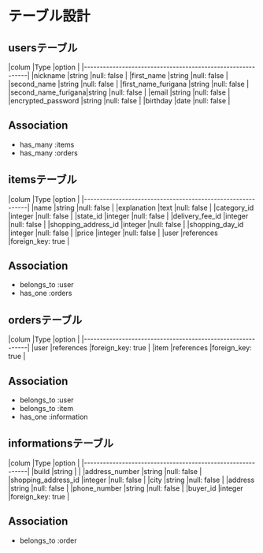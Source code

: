 # テーブル設計

## usersテーブル
|colum               |Type            |option                |
|------------------------------------------------------------|
|nickname            |string          |null: false           |
|first_name          |string          |null: false           |
|second_name         |string          |null: false           |
|first_name_furigana |string          |null: false           |
|second_name_furigana|string          |null: false           |
|email               |string          |null: false           |
|encrypted_password  |string          |null: false           |
|birthday            |date            |null: false           |

## Association
- has_many :items
- has_many :orders

## itemsテーブル
|colum               |Type            |option                |
|------------------------------------------------------------|
|name                |string          |null: false           |
|explanation         |text            |null: false           |
|category_id         |integer         |null: false           |
|state_id            |integer         |null: false           |
|delivery_fee_id     |integer         |null: false           |
|shopping_address_id |integer         |null: false           |
|shopping_day_id     |integer         |null: false           |
|price               |integer         |null: false           |
|user                |references      |foreign_key: true     |

## Association
- belongs_to :user
- has_one :orders

## ordersテーブル
|colum               |Type            |option                |
|------------------------------------------------------------|
|user                |references      |foreign_key: true     |
|item                |references      |foreign_key: true     |

## Association
- belongs_to :user
- belongs_to :item
- has_one :information

## informationsテーブル
|colum               |Type            |option                |
|------------------------------------------------------------|
|build               |string          |                      |
|address_number      |string          |null: false           |
|shopping_address_id |integer         |null: false           |
|city                |string          |null: false           |
|address             |string          |null: false           |
|phone_number        |string          |null: false           |
|buyer_id            |integer         |foreign_key: true     |

## Association
- belongs_to :order






